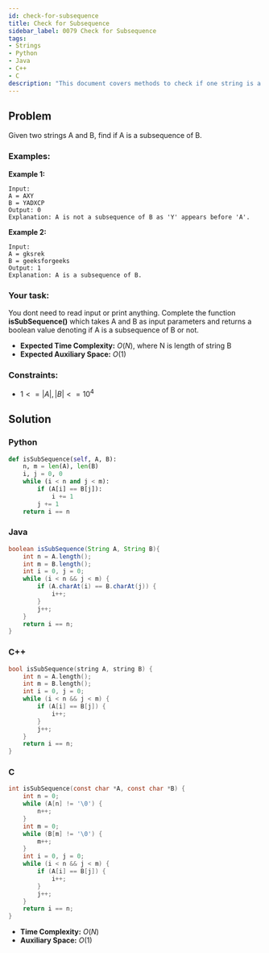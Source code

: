 ```yaml
---
id: check-for-subsequence
title: Check for Subsequence
sidebar_label: 0079 Check for Subsequence
tags:
- Strings
- Python
- Java
- C++
- C
description: "This document covers methods to check if one string is a subsequence of another string in various programming languages."
---
```


## Problem

Given two strings A and B, find if A is a subsequence of B.

### Examples:
**Example 1:**
```
Input:
A = AXY 
B = YADXCP
Output: 0 
Explanation: A is not a subsequence of B as 'Y' appears before 'A'.
```

**Example 2:**
```
Input:
A = gksrek
B = geeksforgeeks
Output: 1
Explanation: A is a subsequence of B.
```

### Your task:

You dont need to read input or print anything. Complete the function **isSubSequence()** which takes A and B as input parameters and returns a boolean value denoting if A is a subsequence of B or not. 

- **Expected Time Complexity:** $O(N)$, where N is length of string B
- **Expected Auxiliary Space:** $O(1)$

### Constraints:

- $1<= |A|,|B| <=10^4$

## Solution
### Python
```python
def isSubSequence(self, A, B):
    n, m = len(A), len(B)
    i, j = 0, 0
    while (i < n and j < m):
        if (A[i] == B[j]):
            i += 1
        j += 1
    return i == n
```

### Java
```java
boolean isSubSequence(String A, String B){
    int n = A.length();
    int m = B.length();
    int i = 0, j = 0;
    while (i < n && j < m) {
        if (A.charAt(i) == B.charAt(j)) {
            i++;
        }
        j++;
    }
    return i == n;
}
```

### C++
```cpp
bool isSubSequence(string A, string B) {
    int n = A.length();
    int m = B.length();
    int i = 0, j = 0;
    while (i < n && j < m) {
        if (A[i] == B[j]) {
            i++;
        }
        j++;
    }
    return i == n;
}
```

### C
```c
int isSubSequence(const char *A, const char *B) {
    int n = 0;  
    while (A[n] != '\0') {
        n++;
    }
    int m = 0;  
    while (B[m] != '\0') {
        m++;
    }
    int i = 0, j = 0;
    while (i < n && j < m) {
        if (A[i] == B[j]) {
            i++;
        }
        j++;
    }
    return i == n;
}
```

- **Time Complexity:** $O(N)$
- **Auxiliary Space:** $O(1)$